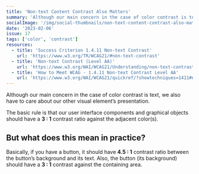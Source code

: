 ```yaml
---
title: 'Non-text Content Contrast Also Matters'
summary: 'Although our main concern in the case of color contrast is text, we also have to care about our other visual element’s presentation.'
socialImage: '/img/social-thumbnails/non-text-content-contrast-also-matters.png'
date: '2023-02-06'
issue: 17
tags: ['color', 'contrast']
resources:
  - title: 'Success Criterion 1.4.11 Non-text Contrast'
    url: 'https://www.w3.org/TR/WCAG21/#non-text-contrast'
  - title: 'Non-text Contrast (Level AA)'
    url: 'https://www.w3.org/WAI/WCAG21/Understanding/non-text-contrast.html'
  - title: 'How to Meet WCAG - 1.4.11 Non-text Contrast Level AA'
    url: 'https://www.w3.org/WAI/WCAG21/quickref/?showtechniques=1411#non-text-contrast'
---
```


Although our main concern in the case of color contrast is text, we also have to care about our other visual element’s presentation.

The basic rule is that our user interface components and graphical objects should have a **3 : 1** contrast ratio against the adjacent color(s).

## But what does this mean in practice?

Basically, if you have a button, it should have **4.5 : 1** contrast ratio between the button’s background and its text. Also, the button (its background) should have a **3 : 1** contrast against the containing area.
